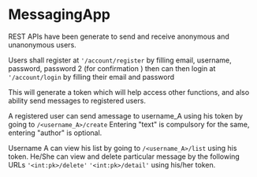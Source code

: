 # MessagingApp

REST APIs have been generate to send and receive anonymous and unanonymous users.

Users shall register at 
`'/account/register` by filling email, username, password, password 2 (for confirmation )
then can then login at
`'/account/login` by filling their email and password

This will generate a token which will help access other functions, and also ability send messages to registered users.

A registered user can send amessage to username_A using his token by going to
`/<username_A>/create`
Entering "text" is compulsory for the same, entering "author" is optional.

Username A can view his list by going to `/<username_A>/list` using his token.
He/She can view and delete particular message by the following URLs
`'<int:pk>/delete'`
`'<int:pk>/detail'`
using his/her token.
